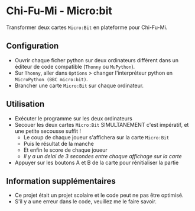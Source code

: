 # Chi-Fu-Mi - Micro:bit

Transformer deux cartes `Micro:Bit` en plateforme pour Chi-Fu-Mi.

## Configuration

- Ouvrir chaque ficher python sur deux ordinateurs différent dans un éditeur de code compatible (`Thonny` ou `MuPython`).
- Sur `Thonny`, aller dans `Options` > changer l'interpréteur python en `MicroPython (BBC micro:bit)`.
- Brancher une carte `Micro:Bit` sur chaque ordinateur.

## Utilisation

- Exécuter le programme sur les deux ordinateurs
- Secouer les deux cartes `Micro:Bit` SIMULTANEMENT c'est impératif, et une petite secousse suffit !
    - Le coup de chaque joueur s'affichera sur la carte `Micro:Bit`
    - Puis le résultat de la manche
    - Et enfin le score de chaque joueur
    - *Il y a un delai de 3 secondes entre chaque affichage sur la carte*
- Appuyer sur les boutons A et B de la carte pour rénitialiser la partie

## Information supplémentaires

- Ce projet était un projet scolaire et le code peut ne pas être optimisé.
- S'il y a une erreur dans le code, veuillez me le faire savoir.
